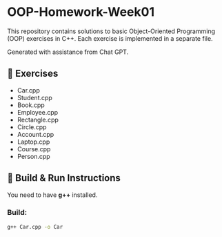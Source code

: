 # OOP-Homework-Week01

This repository contains solutions to basic Object-Oriented Programming (OOP) exercises in C++.
Each exercise is implemented in a separate file.


Generated with assistance from Chat GPT.

## 📌 Exercises
- Car.cpp
- Student.cpp
- Book.cpp
- Employee.cpp
- Rectangle.cpp
- Circle.cpp
- Account.cpp
- Laptop.cpp
- Course.cpp
- Person.cpp

## 🚀 Build & Run Instructions
You need to have **g++** installed.

### Build:
```bash
g++ Car.cpp -o Car
